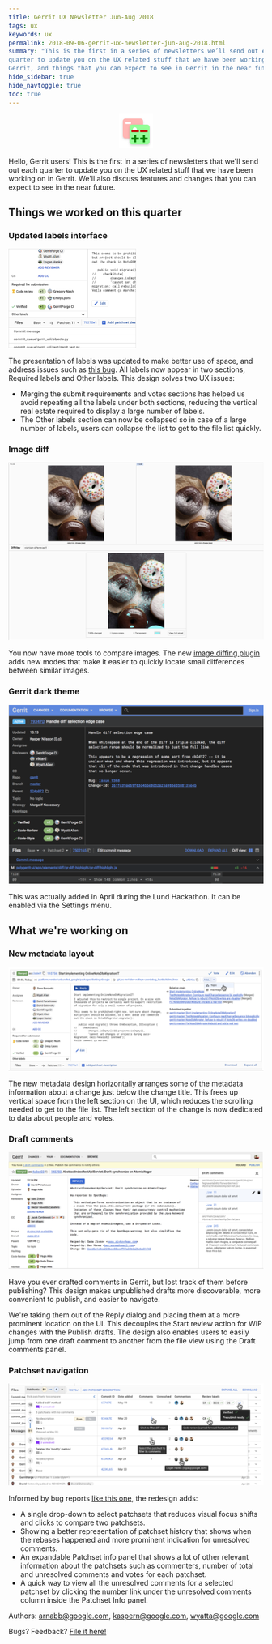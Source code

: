 ```yaml
---
title: Gerrit UX Newsletter Jun-Aug 2018
tags: ux
keywords: ux
permalink: 2018-09-06-gerrit-ux-newsletter-jun-aug-2018.html
summary: "This is the first in a series of newsletters we’ll send out each
quarter to update you on the UX related stuff that we have been working on in
Gerrit, and things that you can expect to see in Gerrit in the near future."
hide_sidebar: true
hide_navtoggle: true
toc: true
---
```


<p style="text-align: center;">
<img src="images/code-review-icon.png" width="" alt="Gerrit Code Review Icon" title="Gerrit Code Review">
</p>

Hello, Gerrit users! This is the first in a series of newsletters that we'll
send out each quarter to update you on the UX related stuff that we have been
working on in Gerrit. We'll also discuss features and changes that you can
expect to see in the near future.

## Things we worked on this quarter

### Updated labels interface

<img style="max-width: 50%; max-height: 50%" src="images/updated-labels-interface.png" width="" alt="Screenshot of Updated Labels Interface feature" title="Updated Label Interface Feature">

The presentation of labels was updated to make better use of space, and address
issues such as
<a href="https://bugs.chromium.org/p/gerrit/issues/detail?id=8882">this bug</a>.
All labels now appear in two sections, Required labels and Other labels. This
design solves two UX issues:

+  Merging the submit requirements and votes sections has helped us avoid
   repeating all the labels under both sections, reducing the vertical real
   estate required to display a large number of labels.
+  The Other labels section can now be collapsed so in case of a large number of
   labels, users can collapse the list to get to the file list quickly.

### Image diff

<img src="images/image-diff.png" width="" alt="Screenshot of Image Diff feature" title="Image Diff Feature">

You now have more tools to compare images. The new
<a href="https://gerrit.googlesource.com/plugins/image-diff/">image diffing plugin</a>
adds new modes that make it easier to quickly locate small differences between
similar images.

### Gerrit dark theme

<img src="images/dark-theme.png" width="" alt="Screenshot of Gerrit Dark Theme feature" title="Gerrit Dark Theme">

This was actually added in April during the Lund Hackathon. It can be enabled
via the Settings menu.

## What we're working on

### New metadata layout

<img src="images/metadata-layout.png" width="" alt="Screenshot of metadata layout feature" title="Metadata Layout Feature">

The new metadata design horizontally arranges some of the metadata information
about a change just below the change title. This frees up vertical space from
the left section on the UI, which reduces the scrolling needed to get to the
file list. The left section of the change is now dedicated to data about people
and votes.

### Draft comments

<img src="images/draft-comments.png" width="" alt="Screenshot of draft comments feature" title="Draft Comments Feature">

Have you ever drafted comments in Gerrit, but lost track of them before
publishing? This design makes unpublished drafts more discoverable, more
convenient to publish, and easier to navigate.

We're taking them out of the Reply dialog and placing them at a more prominent
location on the UI. This decouples the Start review action for WIP changes with
the Publish drafts. The design also enables users to easily jump from one draft
comment to another from the file view using the Draft comments panel.

### Patchset navigation

<img src="images/patchset-navigation.png" width="" alt="Screenshot of patchset navigation feature" title="Patchset Navigation Feature">

Informed by bug reports <a href="https://bugs.chromium.org/p/gerrit/issues/detail?id=5946">like this one</a>,
the redesign adds:

+  A single drop-down to select patchsets that reduces visual focus shifts and
   clicks to compare two patchsets.
+  Showing a better representation of patchset history that shows when the
   rebases happened and more prominent indication for unresolved comments.
+  An expandable Patchset info panel that shows a lot of other relevant
   information about the patchsets such as commenters, number of total and
   unresolved comments and votes for each patchset.
+  A quick way to view all the unresolved comments for a selected patchset by
   clicking the number link under the unresolved comments column inside the
   Patchset Info panel.

Authors: <a href="mailto:arnabb@google.com">arnabb@google.com</a>,
<a href="mailto:kaspern@google.com">kaspern@google.com</a>,
<a href="mailto:wyatta@google.com">wyatta@google.com</a>

Bugs? Feedback? <a href="https://bugs.chromium.org/p/gerrit/issues/entry?template=PolyGerrit+Issue">File it here!</a>

